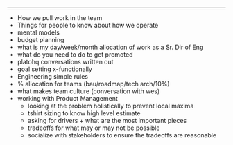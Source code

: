 ---
- How we pull work in the team
- Things for people to know about how we operate
- mental models
- budget planning 
- what is my day/week/month allocation of work as a Sr. Dir of Eng 
- what do you need to do to get promoted 
- platohq conversations written out 
- goal setting x-functionally
- Engineering simple rules 
- % allocation for teams (bau/roadmap/tech arch/10%)
- what makes team culture (conversation with wes)
- working with Product Management 
    - looking at the problem holistically to prevent local maxima 
    - tshirt sizing to know high level estimate
    - asking for drivers + what are the most important pieces 
    - tradeoffs for what may or may not be possible 
    - socialize with stakeholders to ensure the tradeoffs are reasonable 